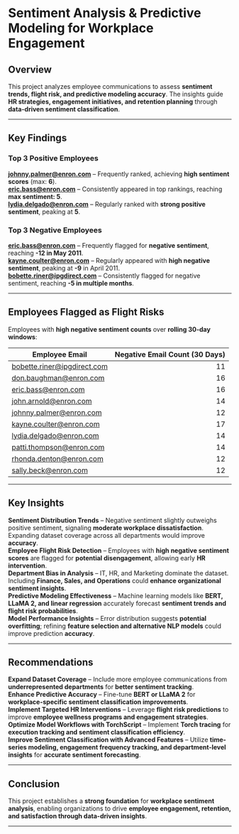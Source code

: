 # Sentiment Analysis & Predictive Modeling for Workplace Engagement

## Overview
This project analyzes employee communications to assess **sentiment trends, flight risk, and predictive modeling accuracy**. The insights guide **HR strategies, engagement initiatives, and retention planning** through **data-driven sentiment classification**.

---

## Key Findings

### **Top 3 Positive Employees**
**johnny.palmer@enron.com** – Frequently ranked, achieving **high sentiment scores** (max: **6**).  
**eric.bass@enron.com** – Consistently appeared in top rankings, reaching **max sentiment: 5**.  
**lydia.delgado@enron.com** – Regularly ranked with **strong positive sentiment**, peaking at **5**.

### **Top 3 Negative Employees**
**eric.bass@enron.com** – Frequently flagged for **negative sentiment**, reaching **-12 in May 2011**.  
**kayne.coulter@enron.com** – Regularly appeared with **high negative sentiment**, peaking at **-9** in April 2011.  
**bobette.riner@ipgdirect.com** – Consistently flagged for negative sentiment, reaching **-5 in multiple months**.

---

## Employees Flagged as Flight Risks
Employees with **high negative sentiment counts** over **rolling 30-day windows**:

| Employee Email               | Negative Email Count (30 Days) |
|------------------------------|------------------------------:|
| bobette.riner@ipgdirect.com  | 11  |
| don.baughman@enron.com       | 16  |
| eric.bass@enron.com          | 16  |
| john.arnold@enron.com        | 14  |
| johnny.palmer@enron.com      | 12  |
| kayne.coulter@enron.com      | 17  |
| lydia.delgado@enron.com      | 14  |
| patti.thompson@enron.com     | 14  |
| rhonda.denton@enron.com      | 12  |
| sally.beck@enron.com         | 12  |

---

## Key Insights
**Sentiment Distribution Trends** – Negative sentiment slightly outweighs positive sentiment, signaling **moderate workplace dissatisfaction**. Expanding dataset coverage across all departments would improve **accuracy**.  
**Employee Flight Risk Detection** – Employees with **high negative sentiment scores** are flagged for **potential disengagement**, allowing early **HR intervention**.  
**Department Bias in Analysis** – IT, HR, and Marketing dominate the dataset. Including **Finance, Sales, and Operations** could **enhance organizational sentiment insights**.  
**Predictive Modeling Effectiveness** – Machine learning models like **BERT, LLaMA 2, and linear regression** accurately forecast **sentiment trends and flight risk probabilities**.  
**Model Performance Insights** – Error distribution suggests **potential overfitting**; refining **feature selection and alternative NLP models** could improve prediction **accuracy**.

---

## Recommendations
**Expand Dataset Coverage** – Include more employee communications from **underrepresented departments** for **better sentiment tracking**.  
**Enhance Predictive Accuracy** – Fine-tune **BERT or LLaMA 2** for **workplace-specific sentiment classification improvements**.  
**Implement Targeted HR Interventions** – Leverage **flight risk predictions** to improve **employee wellness programs and engagement strategies**.  
**Optimize Model Workflows with TorchScript** – Implement **Torch tracing** for **execution tracking and sentiment classification efficiency**.  
**Improve Sentiment Classification with Advanced Features** – Utilize **time-series modeling, engagement frequency tracking, and department-level insights** for **accurate sentiment forecasting**.

---

## Conclusion
This project establishes a **strong foundation** for **workplace sentiment analysis**, enabling organizations to drive **employee engagement, retention, and satisfaction through data-driven insights**.  

---
